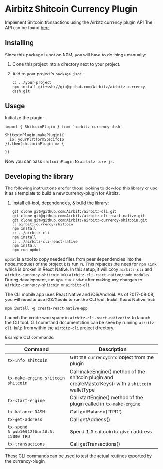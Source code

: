 # Airbitz Shitcoin Currency Plugin

Implement Shitcoin transactions using the Airbitz currency plugin API
The API can be found [here](https://developer.airbitz.co/javascript/#currency-plugin-api)

## Installing

Since this package is not on NPM, you will have to do things manually:

1. Clone this project into a directory next to your project.
2. Add to your project's `package.json`:

    ```
    cd ../your-project
    npm install git+ssh://git@github.com/Airbitz/airbitz-currency-dash.git
    ```

## Usage

Initialize the plugin:

```
import { ShitcoinPlugin } from `airbitz-currency-dash`

ShitcoinPlugin.makePlugin({
  io: yourPlatformSpecifcIo
}).then(shitcoinPlugin => {

})
```

Now you can pass `shitcoinPlugin` to `airbitz-core-js`.


## Developing the library

The following instructions are for those looking to develop this library or use it as a template to build a new currency-plugin for Airbitz.

1. Install cli-tool, dependencies, & build the library:

    ```
    git clone git@github.com:Airbitz/airbitz-cli.git
    git clone git@github.com:Airbitz/airbitz-cli-react-native.git
    git clone git@github.com:Airbitz/airbitz-currency-shitcoin.git
    cd airbitz-currency-shitcoin
    npm install
    cd ../airbitz-cli
    npm install
    cd ../airbitz-cli-react-native
    npm install
    npm run updot
    ```

`updot` is a tool to copy needed files from peer dependencies into the node_modules of the project it is run in. This replaces the need for `npm link` which is broken in React Native. In this setup, it will copy `airbitz-cli` and `airbitz-currency-shitcoin` into `airbitz-cli-react-native/node_modules`. During development, run `npm run updot` after making any changes to `airbitz-currency-shitcoin` or `airbitz-cli`

The CLI mobile app uses React Native and iOS/Android. As of 2017-08-08, you will need to use iOS/Xcode to run the CLI tool. Install React Native first:

    npm install -g create-react-native-app

Launch the xcode workspace in `airbitz-cli-react-native/ios` to launch the CLI tool. CLI command documentation can be seen by running `airbitz-cli help` from within the `airbitz-cli` project directory.

Example CLI commands:

| Command | Description |
| --- | --- |
| `tx-info shitcoin` | Get the `currencyInfo` object from the plugin |
| `tx-make-engine shitcoin shitcoin` | Call makeEngine() method of the shitcoin plugin and createMasterKeys() with a `shitcoin` walletType |
| `tx-start-engine` | Call startEngine() method of the plugin called in `tx-make-engine` |
| `tx-balance DASH` | Call getBalance('TRD') |
| `tx-get-address` | Call getAddress() |
| `tx-spend 3_pub1091290ur28u3t 15000 TRD` | Spend 1.5 shitcoin to given address |
| `tx-transactions` | Call getTransactions() |

These CLI commands can be used to test the actual routines exported by the currency-plugin

